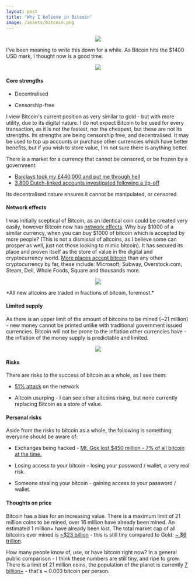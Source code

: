 ```yaml
---
layout: post
title: 'Why I believe in Bitcoin'
image: /assets/bitcoin.png
---
```


<p style="text-align: center">
	<img src="/assets/bitcoin.png?style=fifty">
</p>

I've been meaning to write this down for a while. As Bitcoin hits the $1400 USD mark, I thought now is a good time.

<p style="text-align: center">
	<a href="https://bitcoincharts.com/charts/bitstampUSD#rg60ztgSzm1g10zm2g25zv" target="_blank"><img src="/assets/bitcoin-usd-2-month.png"></a>
</p>

#### Core strengths

* Decentralised

* Censorship-free


I view Bitcoin's current position as very similar to gold - but with more utility, due to its digital nature. I do not expect Bitcoin to be used for every transaction, as it is not the fastest, nor the cheapest, but these are not its strengths. Its strengths are being censorship free, and decentralised. It may be used to top up accounts or purchase other currencies which have better benefits, but if you wish to store value, I'm not sure there is anything better.

There is a market for a currency that cannot be censored, or be frozen by a government:

* [Barclays took my £440,000 and put me through hell](https://www.theguardian.com/money/2017/jan/22/barclays-took-my-440000-customers-caught-up-banks-de-risking-money-laundering-laws)
* [3,800 Dutch-linked accounts investigated following a tip-off](http://www.bbc.co.uk/news/world-europe-39452778)

Its decentralised nature ensures it cannot be manipulated, or censored.

#### Network effects

I was initially sceptical of Bitcoin, as an identical coin could be created very easily, however Bitcoin now has [network effects](https://en.wikipedia.org/wiki/Network_effect). Why buy $1000 of a similar currency, when you can buy $1000 of bitcoin which is accepted by more people? (This is not a dismissal of altcoins, as I believe some can prosper as well, just not those looking to mimic bitcoin). It has secured its place and proven itself as the store of value in the digital and cryptocurrency world. [More places accept bitcoin](https://99bitcoins.com/who-accepts-bitcoins-payment-companies-stores-take-bitcoins/) than any other cryptocurrency by far, these include: Microsoft, Subway, Overstock.com, Steam, Dell, Whole Foods, Square and thousands more.

<p style="text-align: center">
<a href="/assets/btc-exchange.png" target="_blank"><img src="/assets/btc-exchange.png?style=fifty"></a>
</p>
*All new altcoins are traded in fractions of bitcoin, foremost.*





#### Limited supply

As there is an upper limit of the amount of bitcoins to be mined (~21 million) - new money cannot be printed unlike with traditional government issued currencies. Bitcoin will not be prone to the inflation other currencies have - the inflation of the money supply is predictable and limited.

<p style="text-align: center">
<a href="/assets/bitcoin-limit.png" target="_blank"><img src="/assets/bitcoin-limit.png?"></a>
</p>

#### Risks

There are risks to the success of bitcoin as a whole, as I see them:

* [51% attack](https://learncryptography.com/cryptocurrency/51-attack) on the network


* Altcoin usurping - I can see other altcoins rising, but none currently replacing Bitcoin as a store of value.



#### Personal risks

Aside from the risks to bitcoin as a whole, the following is something everyone should be aware of:

* Exchanges being hacked - [Mt. Gox lost $450 million - 7% of all bitcoin at the time.](https://en.wikipedia.org/wiki/Mt._Gox)

* Losing access to your bitcoin - losing your password / wallet, a very real risk.

* Someone stealing your bitcoin - gaining access to your password / wallet.

#### Thoughts on price

Bitcoin has a bias for an increasing value. There is a maximum limit of 21 million coins to be mined, over 16 million have already been mined. An estimated 1 million+ have already been lost. The total market cap of all bitcoins ever mined is [~$23 billion](https://coinmarketcap.com/currencies/) - this is still tiny compared to Gold: [~ $6 trillion](https://schiffgold.com/commentaries/just-how-big-is-the-gold-market/).

How many people know of, use, or have bitcoin right now? In a general public comparison - I think these numbers are still tiny, and ripe to grow. There is a limit of 21 million coins, the population of the planet is currently [7 billion+](http://www.worldometers.info/world-population/) - that's ~ 0.003 bitcoin per person.
